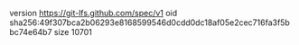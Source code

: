 version https://git-lfs.github.com/spec/v1
oid sha256:49f307bca2b06293e8168599546d0cdd0dc18af05e2cec716fa3f5bbc74e64b7
size 10701
